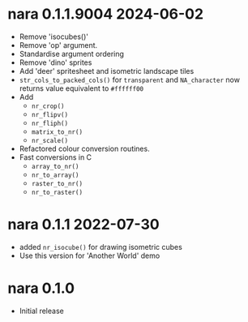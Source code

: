 
# nara 0.1.1.9004 2024-06-02

* Remove 'isocubes()'
* Remove 'op' argument. 
* Standardise argument ordering
* Remove 'dino' sprites
* Add 'deer' spritesheet and isometric landscape tiles
* `str_cols_to_packed_cols()` for `transparent` and `NA_character` now returns value
  equivalent to `#ffffff00`
* Add
    * `nr_crop()`
    * `nr_flipv()`
    * `nr_fliph()`
    * `matrix_to_nr()`
    * `nr_scale()`
* Refactored colour conversion routines. 
* Fast conversions in C
    * `array_to_nr()`
    * `nr_to_array()`
    * `raster_to_nr()`
    * `nr_to_raster()`

# nara 0.1.1 2022-07-30

* added `nr_isocube()` for drawing isometric cubes
* Use this version for 'Another World' demo

# nara 0.1.0

* Initial release
